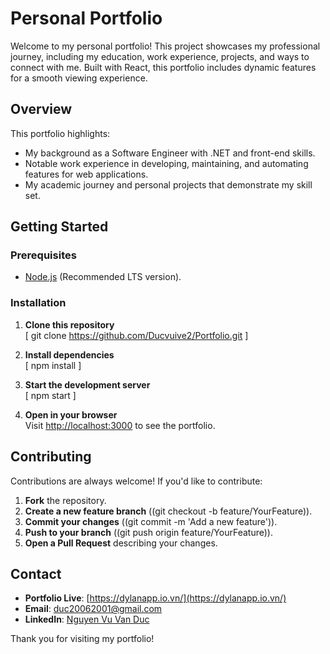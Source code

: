 # Personal Portfolio

Welcome to my personal portfolio! This project showcases my professional journey, including my education, work experience, projects, and ways to connect with me. Built with React, this portfolio includes dynamic features for a smooth viewing experience.

## Overview

This portfolio highlights:
- My background as a Software Engineer with .NET and front-end skills.  
- Notable work experience in developing, maintaining, and automating features for web applications.  
- My academic journey and personal projects that demonstrate my skill set.  

## Getting Started

### Prerequisites
- [Node.js](https://nodejs.org/en/) (Recommended LTS version).

### Installation
1. **Clone this repository**  
   \[
   git clone https://github.com/Ducvuive2/Portfolio.git
   \]

2. **Install dependencies**  
   \[
   npm install
   \]

3. **Start the development server**  
   \[
   npm start
   \]

4. **Open in your browser**  
   Visit [http://localhost:3000](http://localhost:3000) to see the portfolio.


## Contributing

Contributions are always welcome! If you'd like to contribute:

1. **Fork** the repository.  
2. **Create a new feature branch** (\(git checkout -b feature/YourFeature\)).  
3. **Commit your changes** (\(git commit -m 'Add a new feature'\)).  
4. **Push to your branch** (\(git push origin feature/YourFeature\)).  
5. **Open a Pull Request** describing your changes.

## Contact

- **Portfolio Live**: [https://dylanapp.io.vn/](https://dylanapp.io.vn/)  
- **Email**: [duc20062001@gmail.com](mailto:duc20062001@gmail.com)  
- **LinkedIn**: [Nguyen Vu Van Duc](https://www.linkedin.com/in/nvvduc/)  

Thank you for visiting my portfolio!
